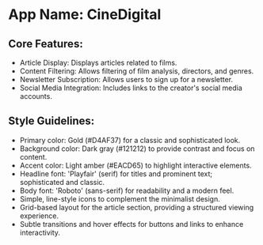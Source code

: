 # **App Name**: CineDigital

## Core Features:

- Article Display: Displays articles related to films.
- Content Filtering: Allows filtering of film analysis, directors, and genres.
- Newsletter Subscription: Allows users to sign up for a newsletter.
- Social Media Integration: Includes links to the creator's social media accounts.

## Style Guidelines:

- Primary color: Gold (#D4AF37) for a classic and sophisticated look.
- Background color: Dark gray (#121212) to provide contrast and focus on content.
- Accent color: Light amber (#EACD65) to highlight interactive elements.
- Headline font: 'Playfair' (serif) for titles and prominent text; sophisticated and classic.
- Body font: 'Roboto' (sans-serif) for readability and a modern feel.
- Simple, line-style icons to complement the minimalist design.
- Grid-based layout for the article section, providing a structured viewing experience.
- Subtle transitions and hover effects for buttons and links to enhance interactivity.